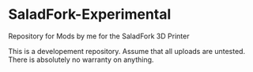 # SaladFork-Experimental
Repository for Mods by me for the SaladFork 3D Printer

This is a developement repository. Assume that all uploads are untested. There is absolutely no warranty on anything. 
